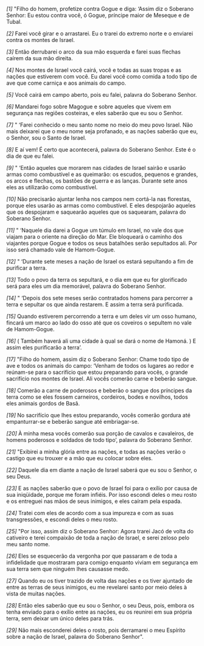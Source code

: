 *[1]* "Filho do homem, profetize contra Gogue e diga: ‘Assim diz o Soberano Senhor: Eu estou contra você, ó Gogue, príncipe maior de Meseque e de Tubal.

*[2]* Farei você girar e o arrastarei. Eu o trarei do extremo norte e o enviarei contra os montes de Israel.

*[3]* Então derrubarei o arco da sua mão esquerda e farei suas flechas caírem da sua mão direita.

*[4]* Nos montes de Israel você cairá, você e todas as suas tropas e as nações que estiverem com você. Eu darei você como comida a todo tipo de ave que come carniça e aos animais do campo.

*[5]* Você cairá em campo aberto, pois eu falei, palavra do Soberano Senhor.

*[6]* Mandarei fogo sobre Magogue e sobre aqueles que vivem em segurança nas regiões costeiras, e eles saberão que eu sou o Senhor.

*[7]* " ‘Farei conhecido o meu santo nome no meio do meu povo Israel. Não mais deixarei que o meu nome seja profanado, e as nações saberão que eu, o Senhor, sou o Santo de Israel.

*[8]* E aí vem! É certo que acontecerá, palavra do Soberano Senhor. Este é o dia de que eu falei.

*[9]* " ‘Então aqueles que morarem nas cidades de Israel sairão e usarão armas como combustível e as queimarão: os escudos, pequenos e grandes, os arcos e flechas, os bastões de guerra e as lanças. Durante sete anos eles as utilizarão como combustível.

*[10]* Não precisarão ajuntar lenha nos campos nem cortá-la nas florestas, porque eles usarão as armas como combustível. E eles despojarão aqueles que os despojaram e saquearão aqueles que os saquearam, palavra do Soberano Senhor.

*[11]* " ‘Naquele dia darei a Gogue um túmulo em Israel, no vale dos que viajam para o oriente na direção do Mar. Ele bloqueará o caminho dos viajantes porque Gogue e todos os seus batalhões serão sepultados ali. Por isso será chamado vale de Hamom-Gogue.

*[12]* " ‘Durante sete meses a nação de Israel os estará sepultando a fim de purificar a terra.

*[13]* Todo o povo da terra os sepultará, e o dia em que eu for glorificado será para eles um dia memorável, palavra do Soberano Senhor.

*[14]* " ‘Depois dos sete meses serão contratados homens para percorrer a terra e sepultar os que ainda restarem. E assim a terra será purificada.

*[15]* Quando estiverem percorrendo a terra e um deles vir um osso humano, fincará um marco ao lado do osso até que os coveiros o sepultem no vale de Hamom-Gogue.

*[16]* ( Também haverá ali uma cidade à qual se dará o nome de Hamoná. ) E assim eles purificarão a terra’.

*[17]* "Filho do homem, assim diz o Soberano Senhor: Chame todo tipo de ave e todos os animais do campo: ‘Venham de todos os lugares ao redor e reúnam-se para o sacrifício que estou preparando para vocês, o grande sacrifício nos montes de Israel. Ali vocês comerão carne e beberão sangue.

*[18]* Comerão a carne de poderosos e beberão o sangue dos príncipes da terra como se eles fossem carneiros, cordeiros, bodes e novilhos, todos eles animais gordos de Basã.

*[19]* No sacrifício que lhes estou preparando, vocês comerão gordura até empanturrar-se e beberão sangue até embriagar-se.

*[20]* À minha mesa vocês comerão sua porção de cavalos e cavaleiros, de homens poderosos e soldados de todo tipo’, palavra do Soberano Senhor.

*[21]* "Exibirei a minha glória entre as nações, e todas as nações verão o castigo que eu trouxer e a mão que eu colocar sobre eles.

*[22]* Daquele dia em diante a nação de Israel saberá que eu sou o Senhor, o seu Deus.

*[23]* E as nações saberão que o povo de Israel foi para o exílio por causa de sua iniqüidade, porque me foram infiéis. Por isso escondi deles o meu rosto e os entreguei nas mãos de seus inimigos, e eles caíram pela espada.

*[24]* Tratei com eles de acordo com a sua impureza e com as suas transgressões, e escondi deles o meu rosto.

*[25]* "Por isso, assim diz o Soberano Senhor: Agora trarei Jacó de volta do cativeiro e terei compaixão de toda a nação de Israel, e serei zeloso pelo meu santo nome.

*[26]* Eles se esquecerão da vergonha por que passaram e de toda a infidelidade que mostraram para comigo enquanto viviam em segurança em sua terra sem que ninguém lhes causasse medo.

*[27]* Quando eu os tiver trazido de volta das nações e os tiver ajuntado de entre as terras de seus inimigos, eu me revelarei santo por meio deles à vista de muitas nações.

*[28]* Então eles saberão que eu sou o Senhor, o seu Deus, pois, embora os tenha enviado para o exílio entre as nações, eu os reunirei em sua própria terra, sem deixar um único deles para trás.

*[29]* Não mais esconderei deles o rosto, pois derramarei o meu Espírito sobre a nação de Israel, palavra do Soberano Senhor".

